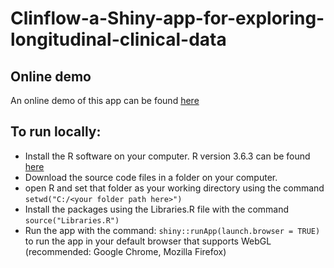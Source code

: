 # Clinflow-a-Shiny-app-for-exploring-longitudinal-clinical-data
## Online demo
An online demo of this app can be found [here](https://oanastoicescu11.shinyapps.io/Clinflow-a-Shiny-app-for-exploring-longitudinal-clinical-data/)
## To run locally:
- Install the R software on your computer. R version 3.6.3 can be found [here]( https://cran.r-project.org/bin/windows/base/old/3.6.3/)
- Download the source code files in a folder on your computer. 
- open R and set that folder as your working directory using the command `setwd("C:/<your folder path here>")`
- Install the packages using the Libraries.R file with the command `source("Libraries.R")`
- Run the app with the command:
  `shiny::runApp(launch.browser = TRUE)` to run the app in your default browser that supports WebGL (recommended: Google Chrome, Mozilla Firefox)
